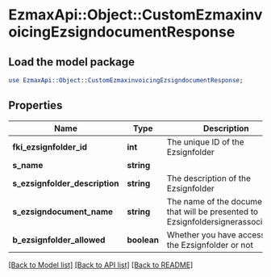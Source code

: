 # EzmaxApi::Object::CustomEzmaxinvoicingEzsigndocumentResponse

## Load the model package
```perl
use EzmaxApi::Object::CustomEzmaxinvoicingEzsigndocumentResponse;
```

## Properties
Name | Type | Description | Notes
------------ | ------------- | ------------- | -------------
**fki_ezsignfolder_id** | **int** | The unique ID of the Ezsignfolder | 
**s_name** | **string** |  | 
**s_ezsignfolder_description** | **string** | The description of the Ezsignfolder | 
**s_ezsigndocument_name** | **string** | The name of the document that will be presented to Ezsignfoldersignerassociations | 
**b_ezsignfolder_allowed** | **boolean** | Whether you have access to the Ezsignfolder or not | 

[[Back to Model list]](../README.md#documentation-for-models) [[Back to API list]](../README.md#documentation-for-api-endpoints) [[Back to README]](../README.md)


